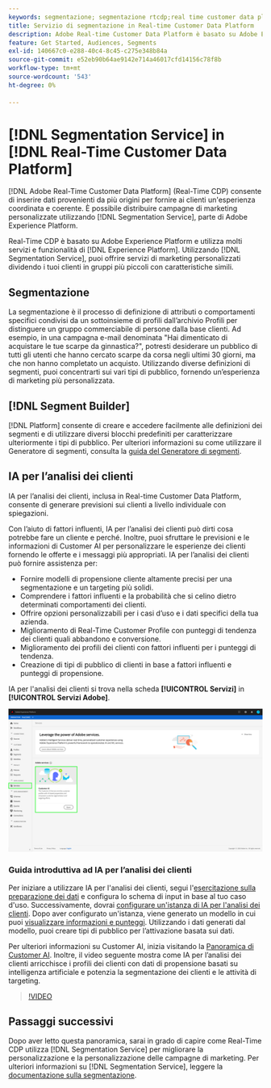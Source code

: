 ```yaml
---
keywords: segmentazione; segmentazione rtcdp;real time customer data platform segmentation
title: Servizio di segmentazione in Real-time Customer Data Platform
description: Adobe Real-time Customer Data Platform è basato su Adobe Experience Platform e utilizza molti dei servizi e delle funzionalità Experienci Platform. Utilizzando il servizio di segmentazione, puoi offrire servizi di marketing personalizzati dividendo i clienti in gruppi più piccoli con caratteristiche simili.
feature: Get Started, Audiences, Segments
exl-id: 140667c0-e288-40c4-8c45-c275e348b84a
source-git-commit: e52eb90b64ae9142e714a46017cfd14156c78f8b
workflow-type: tm+mt
source-wordcount: '543'
ht-degree: 0%

---
```


# [!DNL Segmentation Service] in [!DNL Real-Time Customer Data Platform]

[!DNL Adobe Real-Time Customer Data Platform] (Real-Time CDP) consente di inserire dati provenienti da più origini per fornire ai clienti un&#39;esperienza coordinata e coerente. È possibile distribuire campagne di marketing personalizzate utilizzando [!DNL Segmentation Service], parte di Adobe Experience Platform.

Real-Time CDP è basato su Adobe Experience Platform e utilizza molti servizi e funzionalità di [!DNL Experience Platform]. Utilizzando [!DNL Segmentation Service], puoi offrire servizi di marketing personalizzati dividendo i tuoi clienti in gruppi più piccoli con caratteristiche simili.

## Segmentazione

La segmentazione è il processo di definizione di attributi o comportamenti specifici condivisi da un sottoinsieme di profili dall’archivio Profili per distinguere un gruppo commerciabile di persone dalla base clienti. Ad esempio, in una campagna e-mail denominata &quot;Hai dimenticato di acquistare le tue scarpe da ginnastica?&quot;, potresti desiderare un pubblico di tutti gli utenti che hanno cercato scarpe da corsa negli ultimi 30 giorni, ma che non hanno completato un acquisto. Utilizzando diverse definizioni di segmenti, puoi concentrarti sui vari tipi di pubblico, fornendo un’esperienza di marketing più personalizzata.

## [!DNL Segment Builder]

[!DNL Platform] consente di creare e accedere facilmente alle definizioni dei segmenti e di utilizzare diversi blocchi predefiniti per caratterizzare ulteriormente i tipi di pubblico. Per ulteriori informazioni su come utilizzare il Generatore di segmenti, consulta la [guida del Generatore di segmenti](./segment-builder-guide.md).

## IA per l’analisi dei clienti

IA per l’analisi dei clienti, inclusa in Real-time Customer Data Platform, consente di generare previsioni sui clienti a livello individuale con spiegazioni.

Con l’aiuto di fattori influenti, IA per l’analisi dei clienti può dirti cosa potrebbe fare un cliente e perché. Inoltre, puoi sfruttare le previsioni e le informazioni di Customer AI per personalizzare le esperienze dei clienti fornendo le offerte e i messaggi più appropriati. IA per l’analisi dei clienti può fornire assistenza per:

* Fornire modelli di propensione cliente altamente precisi per una segmentazione e un targeting più solidi.
* Comprendere i fattori influenti e la probabilità che si celino dietro determinati comportamenti dei clienti.
* Offrire opzioni personalizzabili per i casi d’uso e i dati specifici della tua azienda.
* Miglioramento di Real-Time Customer Profile con punteggi di tendenza dei clienti quali abbandono e conversione.
* Miglioramento dei profili dei clienti con fattori influenti per i punteggi di tendenza.
* Creazione di tipi di pubblico di clienti in base a fattori influenti e punteggi di propensione.

IA per l&#39;analisi dei clienti si trova nella scheda **[!UICONTROL Servizi]** in **[!UICONTROL Servizi Adobe]**.

![Posizione IA per l&#39;analisi dei clienti](../assets/overview/rtcdp-customer-ai.png)

### Guida introduttiva ad IA per l’analisi dei clienti

Per iniziare a utilizzare IA per l&#39;analisi dei clienti, segui l&#39;[esercitazione sulla preparazione dei dati](../../intelligent-services/data-preparation.md) e configura lo schema di input in base al tuo caso d&#39;uso. Successivamente, dovrai [configurare un&#39;istanza di IA per l&#39;analisi dei clienti](../../intelligent-services/customer-ai/user-guide/configure.md). Dopo aver configurato un&#39;istanza, viene generato un modello in cui puoi [visualizzare informazioni e punteggi](../../intelligent-services/customer-ai/user-guide/discover-insights.md). Utilizzando i dati generati dal modello, puoi creare tipi di pubblico per l’attivazione basata sui dati.

Per ulteriori informazioni su Customer AI, inizia visitando la [Panoramica di Customer AI](../../intelligent-services/customer-ai/overview.md). Inoltre, il video seguente mostra come IA per l’analisi dei clienti arricchisce i profili dei clienti con dati di propensione basati su intelligenza artificiale e potenzia la segmentazione dei clienti e le attività di targeting.

>[!VIDEO](https://video.tv.adobe.com/v/40374/?quality=12&learn=on)


## Passaggi successivi

Dopo aver letto questa panoramica, sarai in grado di capire come Real-Time CDP utilizza [!DNL Segmentation Service] per migliorare la personalizzazione e la personalizzazione delle campagne di marketing. Per ulteriori informazioni su [!DNL Segmentation Service], leggere la [documentazione sulla segmentazione](../../segmentation/home.md).
